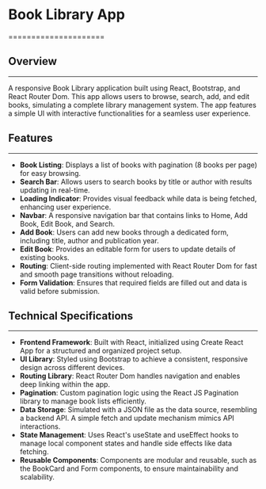# Book Library App
=====================

## Overview
------------

A responsive Book Library application built using React, Bootstrap, and React Router Dom. This app allows users to browse, search, add, and edit books, simulating a complete library management system. The app features a simple UI with interactive functionalities for a seamless user experience.

## Features
------------

* **Book Listing**: Displays a list of books with pagination (8 books per page) for easy browsing.
* **Search Bar**: Allows users to search books by title or author with results updating in real-time.
* **Loading Indicator**: Provides visual feedback while data is being fetched, enhancing user experience.
* **Navbar**: A responsive navigation bar that contains links to Home, Add Book, Edit Book, and Search.
* **Add Book**: Users can add new books through a dedicated form, including title, author and publication year.
* **Edit Book**: Provides an editable form for users to update details of existing books.
* **Routing**: Client-side routing implemented with React Router Dom for fast and smooth page transitions without reloading.
* **Form Validation**: Ensures that required fields are filled out and data is valid before submission.

## Technical Specifications
-------------------------

* **Frontend Framework**: Built with React, initialized using Create React App for a structured and organized project setup.
* **UI Library**: Styled using Bootstrap to achieve a consistent, responsive design across different devices.
* **Routing Library**: React Router Dom handles navigation and enables deep linking within the app.
* **Pagination**: Custom pagination logic using the React JS Pagination library to manage book lists efficiently.
* **Data Storage**: Simulated with a JSON file as the data source, resembling a backend API. A simple fetch and update mechanism mimics API interactions.
* **State Management**: Uses React's useState and useEffect hooks to manage local component states and handle side effects like data fetching.
* **Reusable Components**: Components are modular and reusable, such as the BookCard and Form components, to ensure maintainability and scalability.

